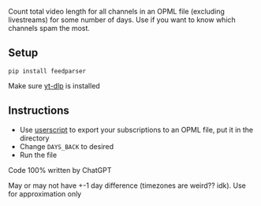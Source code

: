 Count total video length for all channels in an OPML file (excluding livestreams) for some number of days. Use if you want to know which channels spam the most.

## Setup

`pip install feedparser`

Make sure [yt-dlp](https://github.com/yt-dlp/yt-dlp) is installed

## Instructions

- Use [userscript](https://greasyfork.org/en/scripts/418574-export-youtube-subscriptions-to-rss-opml) to export your subscriptions to an OPML file, put it in the directory
- Change `DAYS_BACK` to desired
- Run the file

Code 100% written by ChatGPT

May or may not have +-1 day difference (timezones are weird?? idk). Use for approximation only
